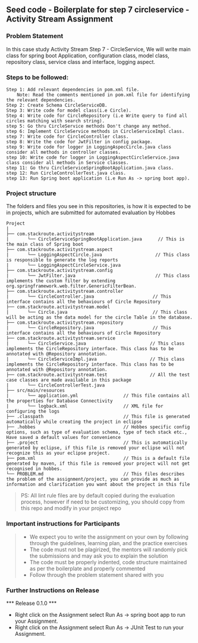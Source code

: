 ## Seed code - Boilerplate for step 7 circleservice - Activity Stream Assignment

### Problem Statement

In this case study Activity Stream Step 7 - CircleService, We will write main class for spring boot Application, configuration class, model class, repository class, service class and interface, logging aspect.

### Steps to be followed:

    Step 1: Add relevant dependencies in pom.xml file. 
        Note: Read the comments mentioned in pom.xml file for identifying the relevant dependencies.
    Step 2: Create Schema CircleServiceDB.
    Step 3: Write code for model class(i.e Circle).
    Step 4: Write code for CircleRepository (i.e Write query to find all circles matching with search string).
    step 5: Go thru CircleService methods Don't change any method.
    step 6: Implement CircleService methods in CircleServiceImpl class.
    step 7: Write code for CircleController class.
    step 8: Write the code for JwtFilter in config package.
    step 9: Write code for logger in LoggingAspecCircle.java class consider all methods in controller classes.
    step 10: Write code for logger in LoggingAspectCircleService.java class consider all methods in Service classes.
    step 11: Go thru CircleServiceSpringBootApplication.java class.
    step 12: Run CircleControllerTest.java class.
    step 13: Run Spring boot application (i.e Run As -> spring boot app).
    
### Project structure

The folders and files you see in this repositories, is how it is expected to be in projects, which are submitted for automated evaluation by Hobbes

    Project
	|
	├── com.stackroute.activitystream
	|	    └── CircleServiceSpringBootApplication.java      // This is the main class of Spring boot
	├── com.stackroute.activitystream.aspect
	|	    └── LoggingAspectCircle.java                    // This class is responsible to generate the log reports
	|	    └── LoggingAspectCircleService.java 
	├── com.stackroute.activitystream.config	           
	|	    └── JwtFilter.java                              // This class implements the custom filter by extending org.springframework.web.filter.GenericFilterBean. 
	├── com.stackroute.activitystream.controller
	|		└── CircleController.java                      // This interface contains all the behaviours of Circle Repository
	├── com.stackroute.activitystream.model
	|		└── Circle.java                                // This class will be acting as the data model for the circle Table in the database.
	├── com.stackroute.activitystream.repository
	|		└── CircleRepository.java                      // This interface contains all the behaviours of Circle Repository
	├── com.stackroute.activitystream.service
	|		└── CircleService.java                        // This class implements the CircleRepository interface. This class has to be annotated with @Repository annotation.
	|		└── CircleServiceImpl.java                    // This class implements the CircleRepository interface. This class has to be annotated with @Repository annotation.
	├── com.stackroute.activitystream.test                // All the test case classes are made available in this package
	|		└── CircleControllerTest.java
	├── src/main/resources
	|		└── application.yml                 // This file contains all the properties for Database Connectivity
	|		└── logback.xml                     // XML file for configuring the logs
	├── .classpath			                    // This file is generated automatically while creating the project in eclipse
	├── .hobbes   			                    // Hobbes specific config options, such as type of evaluation schema, type of tech stack etc., Have saved a default values for convenience
	├── .project			                    // This is automatically generated by eclipse, if this file is removed your eclipse will not recognize this as your eclipse project. 
	├── pom.xml 			                    // This is a default file generated by maven, if this file is removed your project will not get recognised in hobbes.
	└── PROBLEM.md  		                    // This files describes the problem of the assignment/project, you can provide as much as information and clarification you want about the project in this file

> PS: All lint rule files are by default copied during the evaluation process, however if need to be customizing, you should copy from this repo and modify in your project repo

### Important instructions for Participants
> - We expect you to write the assignment on your own by following through the guidelines, learning plan, and the practice exercises
> - The code must not be plagirized, the mentors will randomly pick the submissions and may ask you to explain the solution
> - The code must be properly indented, code structure maintained as per the boilerplate and properly commented
> - Follow through the problem statement shared with you

### Further Instructions on Release

*** Release 0.1.0 ***

- Right click on the Assignment select Run As -> spring boot app to run your Assignment.
- Right click on the Assignment select Run As -> JUnit Test to run your Assignment.